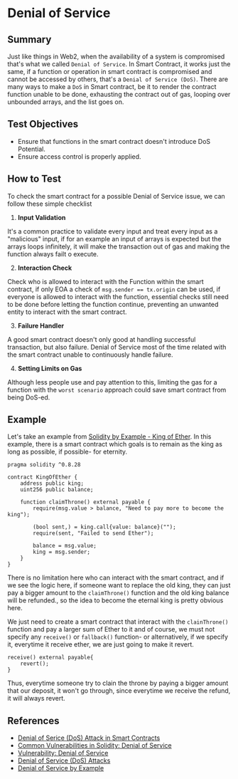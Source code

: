 # Denial of Service

## Summary

Just like things in Web2, when the availability of a system is compromised that's what we called `Denial of Service`. In Smart Contract, it works just the same, if a function or operation in smart contract is compromised and cannot be accessed by others, that's a `Denial of Service (DoS)`. There are many ways to make a `DoS` in Smart contract, be it to render the contract function unable to be done, exhausting the contract out of gas, looping over unbounded arrays, and the list goes on.

## Test Objectives

- Ensure that functions in the smart contract doesn't introduce DoS Potential.
- Ensure access control is properly applied.

## How to Test

To check the smart contract for a possible Denial of Service issue, we can follow these simple checklist

1. **Input Validation**

It's a common practice to validate every input and treat every input as a "malicious" input, if for an example an input of arrays is expected but the arrays loops infinitely, it will make the transaction out of gas and making the function always failt o execute.

2. **Interaction Check**

Check who is allowed to interact with the Function within the smart contract, if only EOA a check of `msg.sender == tx.origin` can be used, if everyone is allowed to interact with the function, essential checks still need to be done before letting the function continue, preventing an unwanted entity to interact with the smart contract.

3. **Failure Handler**

A good smart contract doesn't only good at handling successful transaction, but also failure. Denial of Service most of the time related with the smart contract unable to continuously handle failure.

4. **Setting Limits on Gas**

Although less people use and pay attention to this, limiting the gas for a function with the `worst scenario` approach could save smart contract from being DoS-ed.

## Example

Let's take an example from [Solidity by Example - King of Ether](https://solidity-by-example.org/hacks/denial-of-service/). In this example, there is a smart contract which goals is to remain as the king as long as possible, if possible- for eternity.

```solidity
pragma solidity ^0.8.28

contract KingOfEther {
    address public king;
    uint256 public balance;

    function claimThrone() external payable {
        require(msg.value > balance, "Need to pay more to become the king");

        (bool sent,) = king.call{value: balance}("");
        require(sent, "Failed to send Ether");

        balance = msg.value;
        king = msg.sender;
    }
}
```

There is no limitation here who can interact with the smart contract, and if we see the logic here, if someone want to replace the old king, they can just pay a bigger amount to the `claimThrone()` function and the old king balance will be refunded., so the idea to become the eternal king is pretty obvious here.

We just need to create a smart contract that interact with the `clainThrone()` function and pay a larger sum of Ether to it and of course, we must not specify any `receive()` or `fallback()` function- or alternatively, if we specify it, everytime it receive ether, we are just going to make it revert.

```solidity
receive() external payable{
    revert();
}
```

Thus, everytime someone try to clain the throne by paying a bigger amount that our deposit, it won't go through, since everytime we receive the refund, it will always revert.

## References

- [Denial of Serice (DoS) Attack in Smart Contracts](https://www.nethermind.io/blog/denial-of-service-dos-attacks-in-smart-contracts#:~:text=Denial%20of%20Service%20(DoS)%20in%20the%20Web3%20realm&text=A%20DoS%20attack%20against%20a,intended%2C%20either%20temporarily%20or%20permanently.)
- [Common Vulnerabilities in Solidity: Denial of Service](https://www.slowmist.com/articles/solidity-security/Common-Vulnerabilities-in-Solidity-Denial-of-Service-DOS.html)
- [Vulnerability: Denial of Service](https://owasp.org/www-project-smart-contract-top-10/2023/en/src/SC06-denial-of-service-attacks.html)
- [Denial of Service (DoS) Attacks](https://www.quillaudits.com/blog/web3-security/denial-of-service-on-smart-contracts)
- [Denial of Service by Example](https://solidity-by-example.org/hacks/denial-of-service/)